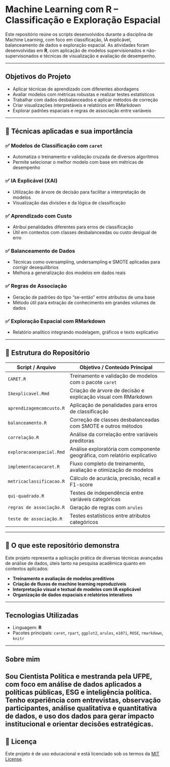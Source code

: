 # Machine Learning com R – Classificação e Exploração Espacial

Este repositório reúne os scripts desenvolvidos durante a disciplina de Machine Learning, com foco em classificação, IA explicável, balanceamento de dados e exploração espacial. As atividades foram desenvolvidas em **R**, com aplicação de modelos supervisionados e não-supervisonados e técnicas de visualização e avaliação de desempenho. 

---

## Objetivos do Projeto

- Aplicar técnicas de aprendizado com diferentes abordagens
- Avaliar modelos com métricas robustas e realizar testes estatísticos
- Trabalhar com dados desbalanceados e aplicar métodos de correção
- Criar visualizações interpretáveis e relatórios em RMarkdown
- Explorar padrões espaciais e regras de associação entre variáveis

---

## 📌 Técnicas aplicadas e sua importância

### ✅ **Modelos de Classificação com `caret`**
- Automatiza o treinamento e validação cruzada de diversos algoritmos
- Permite selecionar o melhor modelo com base em métricas de desempenho

### ✅ **IA Explicável (XAI)**
- Utilização de árvore de decisão para facilitar a interpretação de modelos
- Visualização das divisões e da lógica de classificação

### ✅ **Aprendizado com Custo**
- Atribui penalidades diferentes para erros de classificação
- Útil em contextos com classes desbalanceadas ou custo desigual de erro

### ✅ **Balanceamento de Dados**
- Técnicas como oversampling, undersampling e SMOTE aplicadas para corrigir desequilíbrios
- Melhora a generalização dos modelos em dados reais

### ✅ **Regras de Associação**
- Geração de padrões do tipo “se-então” entre atributos de uma base
- Método útil para extração de conhecimento em grandes volumes de dados

### ✅ **Exploração Espacial com RMarkdown**
- Relatório analítico integrando modelagem, gráficos e texto explicativo

---

## 📁 Estrutura do Repositório

| Script / Arquivo              | Objetivo / Conteúdo Principal                                              |
|-------------------------------|---------------------------------------------------------------------------|
| `CARET.R`                     | Treinamento e validação de modelos com o pacote `caret`                   |
| `IAexplicavel.Rmd`            | Criação de árvore de decisão e explicação visual com RMarkdown            |
| `aprendizagemcomcusto.R`      | Aplicação de penalidades para erros de classificação                      |
| `balanceamento.R`             | Correção de classes desbalanceadas com SMOTE e outros métodos             |
| `correlação.R`                | Análise da correlação entre variáveis preditoras                          |
| `exploracaoespacial.Rmd`      | Análise exploratória com componente geográfica, com relatório explicativo |
| `implementacaocaret.R`        | Fluxo completo de treinamento, avaliação e otimização de modelos          |
| `metricaclassificacao.R`      | Cálculo de acurácia, precisão, recall e F1-score                          |
| `qui-quadrado.R`              | Testes de independência entre variáveis categóricas                       |
| `regras de associação.R`      | Geração de regras com `arules`                                            |
| `teste de associação.R`       | Testes estatísticos entre atributos categóricos                           |

---

## 🧠 O que este repositório demonstra

Este projeto representa a aplicação prática de diversas técnicas avançadas de análise de dados, úteis tanto na pesquisa acadêmica quanto em contextos aplicados:

- **Treinamento e avaliação de modelos preditivos**
- **Criação de fluxos de machine learning reproduzíveis**
- **Interpretação visual e textual de modelos com IA explicável**
- **Organização de dados espaciais e relatórios interativos**

---

##  Tecnologias Utilizadas

- Linguagem: **R**
- Pacotes principais: `caret`, `rpart`, `ggplot2`, `arules`, `e1071`, `ROSE`, `rmarkdown`, `knitr`

---

## Sobre mim

Sou Cientista Política e mestranda pela UFPE, com foco em análise de dados aplicados a políticas públicas, ESG e inteligência política. Tenho experiência com entrevistas, observação participantes, análise qualitativa e quantitativa de dados, e uso dos dados para gerar impacto institucional e orientar decisões estratégicas.
---

## 📄 Licença

Este projeto é de uso educacional e está licenciado sob os termos da [MIT License](LICENSE).

